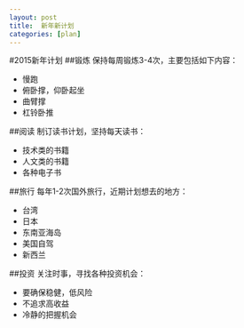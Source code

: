 ```yaml
---
layout: post
title:  新年新计划
categories: [plan]
---
```


#2015新年计划 
##锻炼
保持每周锻炼3-4次，主要包括如下内容：

+ 慢跑
+ 俯卧撑，仰卧起坐
+ 曲臂撑
+ 杠铃卧推

##阅读
制订读书计划，坚持每天读书：

- 技术类的书籍
- 人文类的书籍
- 各种电子书

##旅行
每年1-2次国外旅行，近期计划想去的地方：

* 台湾
* 日本
* 东南亚海岛
* 美国自驾
* 新西兰

##投资
关注时事，寻找各种投资机会：

- 要确保稳健，低风险
- 不追求高收益
- 冷静的把握机会
